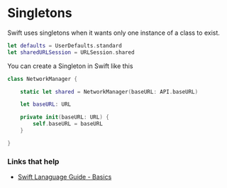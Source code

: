 # Singletons

Swift uses singletons when it wants only one instance of a class to exist.

```swift
let defaults = UserDefaults.standard
let sharedURLSession = URLSession.shared
```

You can create a Singleton in Swift like this

```swift
class NetworkManager {

    static let shared = NetworkManager(baseURL: API.baseURL)

    let baseURL: URL

    private init(baseURL: URL) {
        self.baseURL = baseURL
    }

}
```


### Links that help

* [Swift Lanaguage Guide - Basics](https://docs.swift.org/swift-book/LanguageGuide/TheBasics.html)

